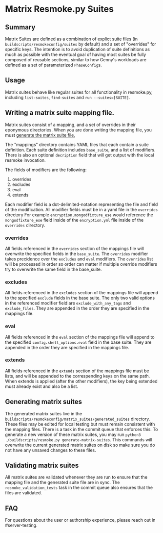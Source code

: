 # Matrix Resmoke.py Suites

## Summary

Matrix Suites are defined as a combination of explict
suite files (in `buildscripts/resmokeconfig/suites` by default)
and a set of "overrides" for specific keys. The intention is
to avoid duplication of suite definitions as much as
possible with the eventual goal of having most suites be
fully composed of reusable sections, similar to how Genny's
workloads are defined as a set of parameterized `PhaseConfig`s.

## Usage

Matrix suites behave like regular suites for all functionality in resmoke.py,
including `list-suites`, `find-suites` and `run --suites=[SUITE]`.

## Writing a matrix suite mapping file.

Matrix suites consist of a mapping, and a set of overrides in
their eponymous directories. When you are done writing the mapping file, you must
[generate the matrix suite file.](#generating-matrix-suites)

The "mappings" directory contains YAML files that each contain a suite definition.
Each suite definition includes `base_suite`, and a list of
modifiers. There is also an optional `decription` field that will get output
with the local resmoke invocation.

The fields of modifiers are the following:

1. overrides
2. excludes
3. eval
4. extends

Each modifier field is a dot-delimited-notation representing the file and field of the modification.
All modifier fields must be in a yaml file in the `overrides` directory
For example `encryption.mongodfixture_ese` would reference the `mongodfixture_ese` field
inside of the `encryption.yml` file inside of the `overrides` directory.

### overrides

All fields referenced in the `overrides` section of the mappings file will overwrite the specified
fields in the `base_suite`.
The `overrides` modifier takes precidence over the `excludes` and `eval` modifiers.
The `overrides` list will be processed in order so order can matter if multiple override modifiers
try to overwrite the same field in the base_suite.

### excludes

All fields referenced in the `excludes` section of the mappings file will append to the specified
`exclude` fields in the base suite.
The only two valid options in the referenced modifier field are `exclude_with_any_tags` and
`exclude_files`. They are appended in the order they are specified in the mappings file.

### eval

All fields referenced in the `eval` section of the mappings file will append to the specified
`config.shell_options.eval` field in the base suite.
They are appended in the order they are specified in the mappings file.

### extends

All fields referenced in the `extends` section of the mappings file must be lists, and will be
appended to the correspending keys on the same path. When extends is applied (after the other
modifiers), the key being extended must already exist and also be a list.

## Generating matrix suites

The generated matrix suites live in the `buildscripts/resmokeconfig/matrix_suites/generated_suites`
directory. These files may be edited for local testing but must remain consistent with the mapping
files. There is a task in the commit queue that enforces this. To generate a new version of these
matrix suites, you may run `python3 ./buildscripts/resmoke.py generate-matrix-suites`. This commands
will overwrite the current generated matrix suites on disk so make sure you do not have any unsaved
changes to these files.

## Validating matrix suites

All matrix suites are validated whenever they are run to ensure that the mapping file and the
generated suite file are in sync. The `resmoke_validation_tests` task in the commit queue also
ensures that the files are validated.

## FAQ

For questions about the user or authorship experience,
please reach out in #server-testing.
